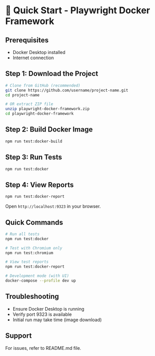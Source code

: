 # 🚀 Quick Start - Playwright Docker Framework

## Prerequisites

- Docker Desktop installed
- Internet connection

## Step 1: Download the Project

```bash
# Clone from GitHub (recommended)
git clone https://github.com/username/project-name.git
cd project-name

# OR extract ZIP file
unzip playwright-docker-framework.zip
cd playwright-docker-framework
```

## Step 2: Build Docker Image

```bash
npm run test:docker-build
```

## Step 3: Run Tests

```bash
npm run test:docker
```

## Step 4: View Reports

```bash
npm run test:docker-report
```

Open `http://localhost:9323` in your browser.

## Quick Commands

```bash
# Run all tests
npm run test:docker

# Test with Chromium only
npm run test:chromium

# View test reports
npm run test:docker-report

# Development mode (with UI)
docker-compose --profile dev up
```

## Troubleshooting

- Ensure Docker Desktop is running
- Verify port 9323 is available
- Initial run may take time (image download)

## Support

For issues, refer to README.md file.
